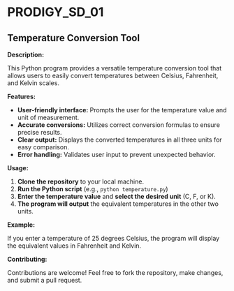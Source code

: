 # PRODIGY_SD_01
## **Temperature Conversion Tool**

**Description:**

This Python program provides a versatile temperature conversion tool that allows users to easily convert temperatures between Celsius, Fahrenheit, and Kelvin scales. 

**Features:**

* **User-friendly interface:** Prompts the user for the temperature value and unit of measurement.
* **Accurate conversions:** Utilizes correct conversion formulas to ensure precise results.
* **Clear output:** Displays the converted temperatures in all three units for easy comparison.
* **Error handling:** Validates user input to prevent unexpected behavior.

**Usage:**

1. **Clone the repository** to your local machine.
2. **Run the Python script** (e.g., `python temperature.py`)
3. **Enter the temperature value** and **select the desired unit** (C, F, or K).
4. **The program will output** the equivalent temperatures in the other two units.

**Example:**

If you enter a temperature of 25 degrees Celsius, the program will display the equivalent values in Fahrenheit and Kelvin.

**Contributing:**

Contributions are welcome! Feel free to fork the repository, make changes, and submit a pull request.
